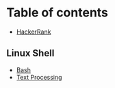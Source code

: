 # Table of contents

* [HackerRank](README.md)

## Linux Shell <a href="#linuxshell" id="linuxshell"></a>

* [Bash](linuxshell/bash.md)
* [Text Processing](linuxshell/text-processing.md)
